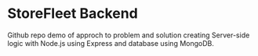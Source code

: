 # StoreFleet Backend
Github repo demo of approch to problem and solution creating
Server-side logic with Node.js using Express and database using MongoDB.   
